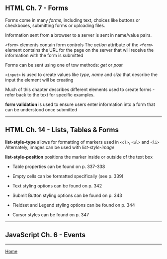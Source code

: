 ## HTML Ch. 7 - Forms

Forms come in many *forms*, including text, choices like buttons or checkboxes, submitting forms or uploading files.

Information sent from a browser to a server is sent in name/value pairs.

`<form>` elements contain form controls
The *action* attribute of the `<form>` element contains the URL for the page on the server that will receive the information with the form is submitted

Forms can be sent using one of tow methods: *get* or *post*

`<input>` is used to create values like *type*, *name* and *size* that describe the input the element will be creating

Much of this chapter describes different elements used to create forms - refer back to the text for specific examples.

**form validation** is used to ensure users enter information into a form that can be understood once submitted

---

## HTML Ch. 14 - Lists, Tables & Forms

**list-style-type** allows for formatting of markers used in `<ol>`, `<ul>` and `<li>`  Alternately, images can be used with *list-style-image*

**list-style-position** positions the marker inside or outside of the text box

- Table properties can be found on p. 337-338

- Empty cells can be formatted specifically (see p. 339)

- Text styling options can be found on p. 342

- Submit Button styling options can be found on p. 343

- Fieldset and Legend styling options can be found on p. 344

- Cursor styles can be found on p. 347

---

## JavaScript Ch. 6 - Events



---
[Home](https://jchinzi.github.io/reading-notes/)